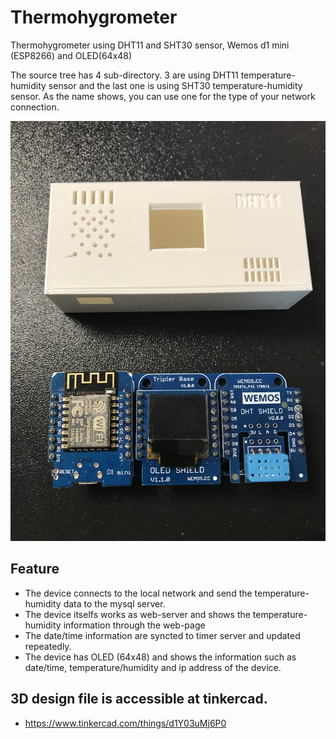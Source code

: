 # Thermohygrometer
Thermohygrometer using DHT11 and SHT30 sensor, Wemos d1 mini (ESP8266) and OLED(64x48)

The source tree has 4 sub-directory.
3 are using DHT11 temperature-humidity sensor and the last one is using SHT30 temperature-humidity sensor.
As the name shows, you can use one for the type of your network connection.

<a> <img alt="Pic" src="https://github.com/nkkim91/Thermohygrometer/blob/master/pictures/Thermohygrometer1.JPG" width=640> </a>


## Feature
- The device connects to the local network and send the temperature-humidity data to the mysql server.
- The device itselfs works as web-server and shows the temperature-humidity information through the web-page
- The date/time information are syncted to timer server and updated repeatedly.
- The device has OLED (64x48) and shows the information such as date/time, temperature/humidity and ip address of the device.

## 3D design file is accessible at tinkercad.
- https://www.tinkercad.com/things/d1Y03uMj6P0 
